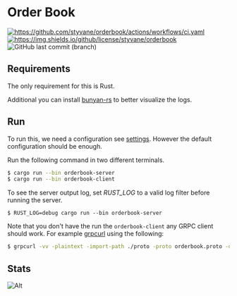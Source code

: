 Order Book
==========

[<img alt="https://github.com/styvane/orderbook/actions/workflows/ci.yaml" src="https://img.shields.io/github/workflow/status/styvane/orderbook/CI/main">](https://github.com/styvane/orderbook/actions/workflows/ci.yaml) [<img alt="https://img.shields.io/github/license/styvane/orderbook" src="https://img.shields.io/github/license/styvane/orderbook">](LICENSE.txt) ![GitHub last commit (branch)](https://img.shields.io/github/last-commit/styvane/orderbook/main)


Requirements
------------
The only requirement for this is Rust.

Additional you can install [bunyan-rs](https://crates.io/crates/bunyan) to better visualize the logs.

Run
---

To run this, we need a configuration see [settings](settings). However the default configuration should be enough.

Run the following command in two different terminals.

```bash
$ cargo run --bin orderbook-server 
$ cargo run --bin orderbook-client
```

To see the server output log, set *RUST_LOG* to a valid log filter before running the server.

```
$ RUST_LOG=debug cargo run --bin orderbook-server
```

Note that you don't have the run the `orderbook-client` any GRPC client should work. For example [grpcurl](https://github.com/fullstorydev/grpcurl) using the following:

```bash
$ grpcurl -vv -plaintext -import-path ./proto -proto orderbook.proto -d '{}' [::1]:12000 orderbook.OrderBook/BookSummary
```



Stats
-----
![Alt](https://repobeats.axiom.co/api/embed/26b0d356ff075d38906976ee7182b1ff86587efe.svg "Repobeats analytics image")
